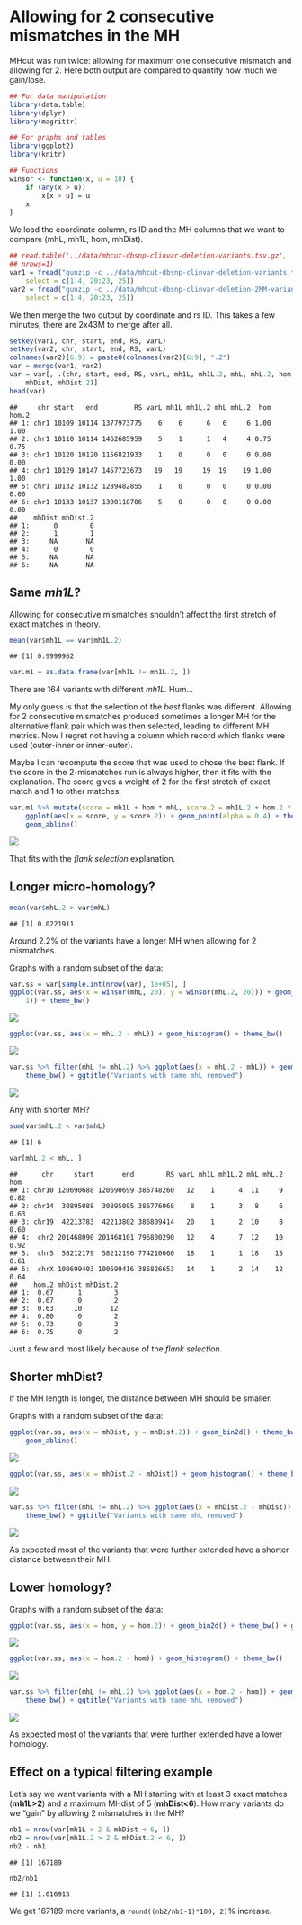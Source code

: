 Allowing for 2 consecutive mismatches in the MH
===============================================

MHcut was run twice: allowing for maximum one consecutive mismatch and
allowing for 2. Here both output are compared to quantify how much we
gain/lose.

``` r
## For data manipulation
library(data.table)
library(dplyr)
library(magrittr)

## For graphs and tables
library(ggplot2)
library(knitr)

## Functions
winsor <- function(x, u = 10) {
    if (any(x > u)) 
        x[x > u] = u
    x
}
```

We load the coordinate column, rs ID and the MH columns that we want to
compare (mhL, mh1L, hom, mhDist).

``` r
## read.table('../data/mhcut-dbsnp-clinvar-deletion-variants.tsv.gz',
## nrows=1)
var1 = fread("gunzip -c ../data/mhcut-dbsnp-clinvar-deletion-variants.tsv.gz", 
    select = c(1:4, 20:23, 25))
var2 = fread("gunzip -c ../data/mhcut-dbsnp-clinvar-deletion-2MM-variants.tsv.gz", 
    select = c(1:4, 20:23, 25))
```

We then merge the two output by coordinate and rs ID. This takes a few
minutes, there are 2x43M to merge after all.

``` r
setkey(var1, chr, start, end, RS, varL)
setkey(var2, chr, start, end, RS, varL)
colnames(var2)[6:9] = paste0(colnames(var2)[6:9], ".2")
var = merge(var1, var2)
var = var[, .(chr, start, end, RS, varL, mh1L, mh1L.2, mhL, mhL.2, hom, hom.2, 
    mhDist, mhDist.2)]
head(var)
```

    ##     chr start   end         RS varL mh1L mh1L.2 mhL mhL.2  hom hom.2
    ## 1: chr1 10109 10114 1377973775    6    6      6   6     6 1.00  1.00
    ## 2: chr1 10110 10114 1462685959    5    1      1   4     4 0.75  0.75
    ## 3: chr1 10120 10120 1156821933    1    0      0   0     0 0.00  0.00
    ## 4: chr1 10129 10147 1457723673   19   19     19  19    19 1.00  1.00
    ## 5: chr1 10132 10132 1289482855    1    0      0   0     0 0.00  0.00
    ## 6: chr1 10133 10137 1390118706    5    0      0   0     0 0.00  0.00
    ##    mhDist mhDist.2
    ## 1:      0        0
    ## 2:      1        1
    ## 3:     NA       NA
    ## 4:      0        0
    ## 5:     NA       NA
    ## 6:     NA       NA

Same *mh1L*?
------------

Allowing for consecutive mismatches shouldn’t affect the first stretch
of exact matches in theory.

``` r
mean(var$mh1L == var$mh1L.2)
```

    ## [1] 0.9999962

``` r
var.m1 = as.data.frame(var[mh1L != mh1L.2, ])
```

There are 164 variants with different *mh1L*. Hum…

My only guess is that the selection of the *best* flanks was different.
Allowing for 2 consecutive mismatches produced sometimes a longer MH for
the alternative flank pair which was then selected, leading to different
MH metrics. Now I regret not having a column which record which flanks
were used (outer-inner or inner-outer).

Maybe I can recompute the score that was used to chose the best flank.
If the score in the 2-mismatches run is always higher, then it fits with
the explanation. The score gives a weight of 2 for the first stretch of
exact match and 1 to other matches.

``` r
var.m1 %>% mutate(score = mh1L + hom * mhL, score.2 = mh1L.2 + hom.2 * mhL.2) %>% 
    ggplot(aes(x = score, y = score.2)) + geom_point(alpha = 0.4) + theme_bw() + 
    geom_abline()
```

![](1mismatchVs2mismatches_files/figure-markdown_github/unnamed-chunk-5-1.png)

That fits with the *flank selection* explanation.

Longer micro-homology?
----------------------

``` r
mean(var$mhL.2 > var$mhL)
```

    ## [1] 0.0221911

Around 2.2% of the variants have a longer MH when allowing for 2
mismatches.

Graphs with a random subset of the data:

``` r
var.ss = var[sample.int(nrow(var), 1e+05), ]
ggplot(var.ss, aes(x = winsor(mhL, 20), y = winsor(mhL.2, 20))) + geom_bin2d(binwidth = c(1, 
    1)) + theme_bw()
```

![](1mismatchVs2mismatches_files/figure-markdown_github/unnamed-chunk-7-1.png)

``` r
ggplot(var.ss, aes(x = mhL.2 - mhL)) + geom_histogram() + theme_bw()
```

![](1mismatchVs2mismatches_files/figure-markdown_github/unnamed-chunk-7-2.png)

``` r
var.ss %>% filter(mhL != mhL.2) %>% ggplot(aes(x = mhL.2 - mhL)) + geom_histogram() + 
    theme_bw() + ggtitle("Variants with same mhL removed")
```

![](1mismatchVs2mismatches_files/figure-markdown_github/unnamed-chunk-7-3.png)

Any with shorter MH?

``` r
sum(var$mhL.2 < var$mhL)
```

    ## [1] 6

``` r
var[mhL.2 < mhL, ]
```

    ##      chr     start       end        RS varL mh1L mh1L.2 mhL mhL.2  hom
    ## 1: chr10 120690688 120690699 386748260   12    1      4  11     9 0.82
    ## 2: chr14  30895088  30895095 386776068    8    1      3   8     6 0.63
    ## 3: chr19  42213783  42213802 386809414   20    1      2  10     8 0.60
    ## 4:  chr2 201468090 201468101 796800290   12    4      7  12    10 0.92
    ## 5:  chr5  58212179  58212196 774210060   18    1      1  18    15 0.61
    ## 6:  chrX 100699403 100699416 386826653   14    1      2  14    12 0.64
    ##    hom.2 mhDist mhDist.2
    ## 1:  0.67      1        3
    ## 2:  0.67      0        2
    ## 3:  0.63     10       12
    ## 4:  0.80      0        2
    ## 5:  0.73      0        3
    ## 6:  0.75      0        2

Just a few and most likely because of the *flank selection*.

Shorter mhDist?
---------------

If the MH length is longer, the distance between MH should be smaller.

Graphs with a random subset of the data:

``` r
ggplot(var.ss, aes(x = mhDist, y = mhDist.2)) + geom_bin2d() + theme_bw() + 
    geom_abline()
```

![](1mismatchVs2mismatches_files/figure-markdown_github/unnamed-chunk-9-1.png)

``` r
ggplot(var.ss, aes(x = mhDist.2 - mhDist)) + geom_histogram() + theme_bw()
```

![](1mismatchVs2mismatches_files/figure-markdown_github/unnamed-chunk-9-2.png)

``` r
var.ss %>% filter(mhL != mhL.2) %>% ggplot(aes(x = mhDist.2 - mhDist)) + geom_histogram() + 
    theme_bw() + ggtitle("Variants with same mhL removed")
```

![](1mismatchVs2mismatches_files/figure-markdown_github/unnamed-chunk-9-3.png)

As expected most of the variants that were further extended have a
shorter distance between their MH.

Lower homology?
---------------

Graphs with a random subset of the data:

``` r
ggplot(var.ss, aes(x = hom, y = hom.2)) + geom_bin2d() + theme_bw() + geom_abline()
```

![](1mismatchVs2mismatches_files/figure-markdown_github/unnamed-chunk-10-1.png)

``` r
ggplot(var.ss, aes(x = hom.2 - hom)) + geom_histogram() + theme_bw()
```

![](1mismatchVs2mismatches_files/figure-markdown_github/unnamed-chunk-10-2.png)

``` r
var.ss %>% filter(mhL != mhL.2) %>% ggplot(aes(x = hom.2 - hom)) + geom_histogram() + 
    theme_bw() + ggtitle("Variants with same mhL removed")
```

![](1mismatchVs2mismatches_files/figure-markdown_github/unnamed-chunk-10-3.png)

As expected most of the variants that were further extended have a lower
homology.

Effect on a typical filtering example
-------------------------------------

Let’s say we want variants with a MH starting with at least 3 exact
matches (**mh1L&gt;2**) and a maximum MHdist of 5 (**mhDist&lt;6**). How
many variants do we “gain” by allowing 2 mismatches in the MH?

``` r
nb1 = nrow(var[mh1L > 2 & mhDist < 6, ])
nb2 = nrow(var[mh1L.2 > 2 & mhDist.2 < 6, ])
nb2 - nb1
```

    ## [1] 167189

``` r
nb2/nb1
```

    ## [1] 1.016913

We get 167189 more variants, a `round((nb2/nb1-1)*100, 2)`% increase.
